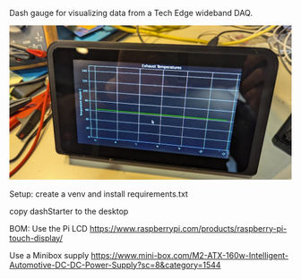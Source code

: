 Dash gauge for visualizing data from a Tech Edge wideband DAQ.

![desktop test photo](https://github.com/Luthor2k/vanagauge/blob/master/dash-desktop.jpg)

Setup:
create a venv and install requirements.txt

copy dashStarter to the desktop

BOM:
Use the Pi LCD
https://www.raspberrypi.com/products/raspberry-pi-touch-display/

Use a Minibox supply
https://www.mini-box.com/M2-ATX-160w-Intelligent-Automotive-DC-DC-Power-Supply?sc=8&category=1544
